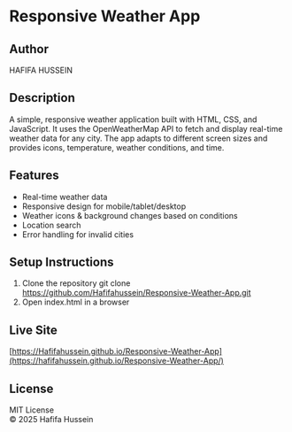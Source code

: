 # Responsive Weather App

## Author

HAFIFA HUSSEIN

## Description

A simple, responsive weather application built with HTML, CSS, and JavaScript. It uses the OpenWeatherMap API to fetch and display real-time weather data for any city. The app adapts to different screen sizes and provides icons, temperature, weather conditions, and time.

## Features

- Real-time weather data
- Responsive design for mobile/tablet/desktop
- Weather icons & background changes based on conditions
- Location search
- Error handling for invalid cities

## Setup Instructions

1. Clone the repository
   git clone https://github.com/Hafifahussein/Responsive-Weather-App.git
2. Open index.html in a browser

## Live Site

[https://Hafifahussein.github.io/Responsive-Weather-App](https://hafifahussein.github.io/Responsive-Weather-App/)

## License

MIT License <br>
©️ 2025
Hafifa Hussein
